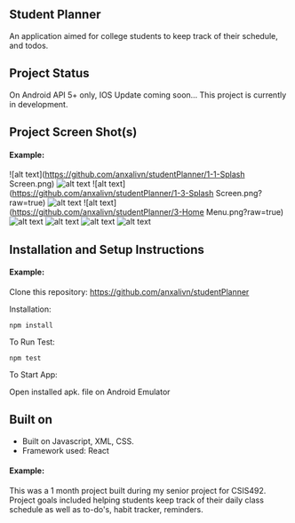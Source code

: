 ## Student Planner

An application aimed for college students to keep track of their schedule, and todos. 

## Project Status

On Android API 5+ only, IOS Update coming soon...
This project is currently in development.

## Project Screen Shot(s)

#### Example:   

![alt text](https://github.com/anxalivn/studentPlanner/1-1-Splash Screen.png)
![alt text](https://github.com/anxalivn/studentPlanner/1-2.png?raw=true)
![alt text](https://github.com/anxalivn/studentPlanner/1-3-Splash Screen.png?raw=true)
![alt text](https://github.com/anxalivn/studentPlanner/2-Home.png?raw=true)
![alt text](https://github.com/anxalivn/studentPlanner/3-Home Menu.png?raw=true)
![alt text](https://github.com/anxalivn/studentPlanner/4-Schedule.png?raw=true)
![alt text](https://github.com/anxalivn/studentPlanner/5-Reminder.png?raw=true)
![alt text](https://github.com/anxalivn/studentPlanner/6-Profile.png?raw=true)
![alt text](https://github.com/anxalivn/studentPlanner/7-Profile.png?raw=true)

## Installation and Setup Instructions

#### Example:  

Clone this repository: https://github.com/anxalivn/studentPlanner

Installation:

`npm install`  

To Run Test:  

`npm test`  

To Start App:

Open installed apk. file on Android Emulator

## Built on

  - Built on Javascript, XML, CSS.
  - Framework used: React
    

#### Example:  

This was a 1 month project built during my senior project for CSIS492. Project goals included helping students keep track of their daily class schedule as well as to-do's, habit tracker, reminders.
